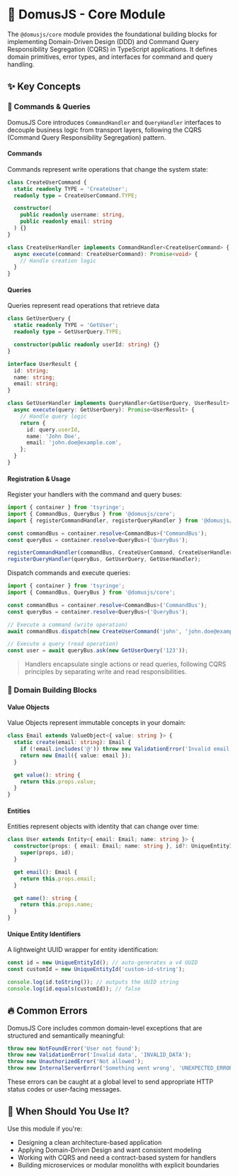 # 🧠 DomusJS - Core Module

The `@domusjs/core` module provides the foundational building blocks for implementing Domain-Driven Design (DDD) and Command Query Responsibility Segregation (CQRS) in TypeScript applications. It defines domain primitives, error types, and interfaces for command and query handling.

## ✨ Key Concepts

### 🚀 Commands & Queries

DomusJS Core introduces `CommandHandler` and `QueryHandler` interfaces to decouple business logic from transport layers, following the CQRS (Command Query Responsibility Segregation) pattern.

#### Commands

Commands represent write operations that change the system state:

```ts
class CreateUserCommand {
  static readonly TYPE = 'CreateUser';
  readonly type = CreateUserCommand.TYPE;

  constructor(
    public readonly username: string,
    public readonly email: string
  ) {}
}

class CreateUserHandler implements CommandHandler<CreateUserCommand> {
  async execute(command: CreateUserCommand): Promise<void> {
    // Handle creation logic
  }
}
```

#### Queries

Queries represent read operations that retrieve data

```ts
class GetUserQuery {
  static readonly TYPE = 'GetUser';
  readonly type = GetUserQuery.TYPE;

  constructor(public readonly userId: string) {}
}

interface UserResult {
  id: string;
  name: string;
  email: string;
}

class GetUserHandler implements QueryHandler<GetUserQuery, UserResult> {
  async execute(query: GetUserQuery): Promise<UserResult> {
    // Handle query logic
    return {
      id: query.userId,
      name: 'John Doe',
      email: 'john.doe@example.com',
    };
  }
}
```

#### Registration & Usage

Register your handlers with the command and query buses:

```ts
import { container } from 'tsyringe';
import { CommandBus, QueryBus } from '@domusjs/core';
import { registerCommandHandler, registerQueryHandler } from '@domusjs/infrastructure';

const commandBus = container.resolve<CommandBus>('CommandBus');
const queryBus = container.resolve<QueryBus>('QueryBus');

registerCommandHandler(commandBus, CreateUserCommand, CreateUserHandler);
registerQueryHandler(queryBus, GetUserQuery, GetUserHandler);
```

Dispatch commands and execute queries:

```ts
import { container } from 'tsyringe';
import { CommandBus, QueryBus } from '@domusjs/core';

const commandBus = container.resolve<CommandBus>('CommandBus');
const queryBus = container.resolve<QueryBus>('QueryBus');

// Execute a command (write operation)
await commandBus.dispatch(new CreateUserCommand('john', 'john.doe@example.com'));

// Execute a query (read operation)
const user = await queryBus.ask(new GetUserQuery('123'));
```

>Handlers encapsulate single actions or read queries, following CQRS principles by separating write and read responsibilities.

### 🧩 Domain Building Blocks

#### Value Objects

Value Objects represent immutable concepts in your domain:

```ts
class Email extends ValueObject<{ value: string }> {
  static create(email: string): Email {
    if (!email.includes('@')) throw new ValidationError('Invalid email');
    return new Email({ value: email });
  }

  get value(): string {
    return this.props.value;
  }
}
```

#### Entities

Entities represent objects with identity that can change over time:

```ts
class User extends Entity<{ email: Email; name: string }> {
  constructor(props: { email: Email; name: string }, id?: UniqueEntityId) {
    super(props, id);
  }

  get email(): Email {
    return this.props.email;
  }

  get name(): string {
    return this.props.name;
  }
}
```

#### Unique Entity Identifiers

A lightweight UUID wrapper for entity identification:

```ts
const id = new UniqueEntityId(); // auto-generates a v4 UUID
const customId = new UniqueEntityId('custom-id-string');

console.log(id.toString()); // outputs the UUID string
console.log(id.equals(customId)); // false
```

## 🔥 Common Errors

DomusJS Core includes common domain-level exceptions that are structured and semantically meaningful:

```ts
throw new NotFoundError('User not found');
throw new ValidationError('Invalid data', 'INVALID_DATA');
throw new UnauthorizedError('Not allowed');
throw new InternalServerError('Something went wrong', 'UNEXPECTED_ERROR');
```

These errors can be caught at a global level to send appropriate HTTP status codes or user-facing messages.

## 🧠 When Should You Use It?

Use this module if you're:

- Designing a clean architecture-based application
- Applying Domain-Driven Design and want consistent modeling
- Working with CQRS and need a contract-based system for handlers
- Building microservices or modular monoliths with explicit boundaries
